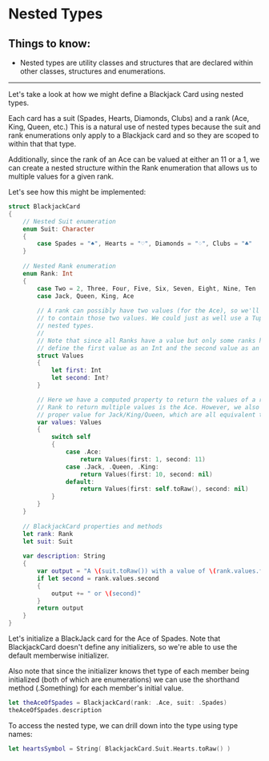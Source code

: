 # Nested Types

## Things to know:
- Nested types are utility classes and structures that are declared within other classes, structures and enumerations.

----------------------------------------------------------------------------------------------

Let's take a look at how we might define a Blackjack Card using nested types.

Each card has a suit (Spades, Hearts, Diamonds, Clubs) and a rank (Ace, King, Queen, etc.) This is a natural use of nested types because the suit and rank enumerations only apply to a Blackjack card and so they are scoped to within that that type.

Additionally, since the rank of an Ace can be valued at either an 11 or a 1, we can create a nested structure within the Rank enumeration that allows us to multiple values for a given rank.

Let's see how this might be implemented:
```swift
struct BlackjackCard
{
	// Nested Suit enumeration
	enum Suit: Character
	{
		case Spades = "♠", Hearts = "♡", Diamonds = "♢", Clubs = "♣"
	}
	
	// Nested Rank enumeration
	enum Rank: Int
	{
		case Two = 2, Three, Four, Five, Six, Seven, Eight, Nine, Ten
		case Jack, Queen, King, Ace
		
		// A rank can possibly have two values (for the Ace), so we'll use this structure
		// to contain those two values. We could just as well use a Tuple, but we're showcasing
		// nested types.
		//
		// Note that since all Ranks have a value but only some ranks have a second value, we'll
		// define the first value as an Int and the second value as an Int?
		struct Values
		{
			let first: Int
			let second: Int?
		}

		// Here we have a computed property to return the values of a rank. Note that the only
		// Rank to return multiple values is the Ace. However, we also use this to provide the
		// proper value for Jack/King/Queen, which are all equivalent to 10.
		var values: Values
		{
			switch self
			{
				case .Ace:
					return Values(first: 1, second: 11)
				case .Jack, .Queen, .King:
					return Values(first: 10, second: nil)
				default:
					return Values(first: self.toRaw(), second: nil)
			}
		}
	}
	
	// BlackjackCard properties and methods
	let rank: Rank
	let suit: Suit
	
	var description: String
	{
		var output = "A \(suit.toRaw()) with a value of \(rank.values.first)"
		if let second = rank.values.second
		{
			output += " or \(second)"
		}
		return output
	}
}
```

Let's initialize a BlackJack card for the Ace of Spades. Note that BlackjackCard doesn't define any initializers, so we're able to use the default memberwise initializer.

Also note that since the initializer knows thet type of each member being initialized (both of which are enumerations) we can use the shorthand method (.Something) for each member's initial value.
```swift
let theAceOfSpades = BlackjackCard(rank: .Ace, suit: .Spades)
theAceOfSpades.description
```

To access the nested type, we can drill down into the type using type names:
```swift
let heartsSymbol = String( BlackjackCard.Suit.Hearts.toRaw() )
```
